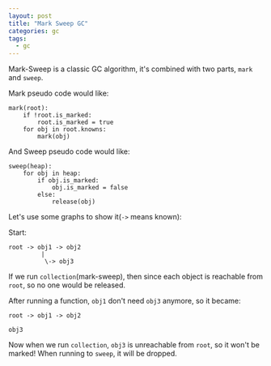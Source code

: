 ```yaml
---
layout: post
title: "Mark Sweep GC"
categories: gc
tags:
  - gc
---
```


Mark-Sweep is a classic GC algorithm, it's combined with two parts, `mark` and `sweep`.

Mark pseudo code would like:

```
mark(root):
    if !root.is_marked:
        root.is_marked = true
    for obj in root.knowns:
        mark(obj)
```

And Sweep pseudo code would like:

```
sweep(heap):
    for obj in heap:
        if obj.is_marked:
            obj.is_marked = false
        else:
            release(obj)
```

Let's use some graphs to show it(`->` means known):

Start:

```
root -> obj1 -> obj2
         |
          \-> obj3
```

If we run `collection`(mark-sweep), then since each object is reachable from `root`, so no one would be released.

After running a function, `obj1` don't need `obj3` anymore, so it became:

```
root -> obj1 -> obj2

obj3
```

Now when we run `collection`, `obj3` is unreachable from `root`, so it won't be marked! When running to `sweep`, it will be dropped.


